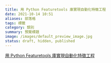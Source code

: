 ```yaml
---
title: 用 Python Featuretools 庫實現自動化特徵工程
date: 2021-10-14 10:51
aliases: 部落格 
tags: 標籤
category: 類別
summary: 預覽標題
image: /images/default_preview_image.jpg
status: draft, hidden, published
---
```




[用 Python Featuretools 庫實現自動化特徵工程](https://kknews.cc/zh-tw/code/kyqgaxv.html)
